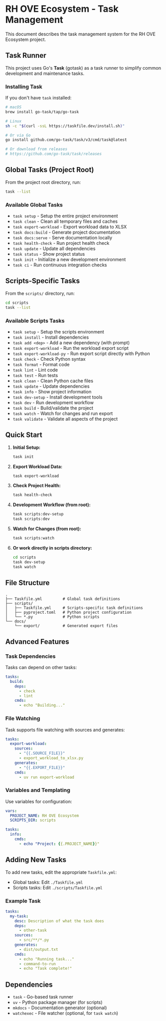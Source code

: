 # RH OVE Ecosystem - Task Management

This document describes the task management system for the RH OVE Ecosystem project.

## Task Runner

This project uses Go's **Task** (gotask) as a task runner to simplify common development and maintenance tasks.

### Installing Task

If you don't have `task` installed:

```bash
# macOS
brew install go-task/tap/go-task

# Linux
sh -c "$(curl -ssL https://taskfile.dev/install.sh)"

# Or via Go
go install github.com/go-task/task/v3/cmd/task@latest

# Or download from releases
# https://github.com/go-task/task/releases
```

## Global Tasks (Project Root)

From the project root directory, run:

```bash
task --list
```

### Available Global Tasks

- `task setup` - Setup the entire project environment
- `task clean` - Clean all temporary files and caches
- `task export-workload` - Export workload data to XLSX
- `task docs:build` - Generate project documentation
- `task docs:serve` - Serve documentation locally
- `task health-check` - Run project health check
- `task update` - Update all dependencies
- `task status` - Show project status
- `task init` - Initialize a new development environment
- `task ci` - Run continuous integration checks

## Scripts-Specific Tasks

From the `scripts/` directory, run:

```bash
cd scripts
task --list
```

### Available Scripts Tasks

- `task setup` - Setup the scripts environment
- `task install` - Install dependencies
- `task add <dep>` - Add a new dependency (with prompt)
- `task export-workload` - Run the workload export script
- `task export-workload-py` - Run export script directly with Python
- `task check` - Check Python syntax
- `task format` - Format code
- `task lint` - Lint code
- `task test` - Run tests
- `task clean` - Clean Python cache files
- `task update` - Update dependencies
- `task info` - Show project information
- `task dev-setup` - Install development tools
- `task dev` - Run development workflow
- `task build` - Build/validate the project
- `task watch` - Watch for changes and run export
- `task validate` - Validate all aspects of the project

## Quick Start

1. **Initial Setup:**
   ```bash
   task init
   ```

2. **Export Workload Data:**
   ```bash
   task export-workload
   ```

3. **Check Project Health:**
   ```bash
   task health-check
   ```

4. **Development Workflow (from root):**
   ```bash
   task scripts:dev-setup
   task scripts:dev
   ```

5. **Watch for Changes (from root):**
   ```bash
   task scripts:watch
   ```

6. **Or work directly in scripts directory:**
   ```bash
   cd scripts
   task dev-setup
   task watch
   ```

## File Structure

```
.
├── Taskfile.yml         # Global task definitions
├── scripts/
│   ├── Taskfile.yml     # Scripts-specific task definitions
│   ├── pyproject.toml   # Python project configuration
│   └── *.py             # Python scripts
└── docs/
    └── export/          # Generated export files
```

## Advanced Features

### Task Dependencies

Tasks can depend on other tasks:

```yaml
tasks:
  build:
    deps:
      - check
      - lint
    cmds:
      - echo "Building..."
```

### File Watching

Task supports file watching with sources and generates:

```yaml
tasks:
  export-workload:
    sources:
      - "{{.SOURCE_FILE}}"
      - export_workload_to_xlsx.py
    generates:
      - "{{.EXPORT_FILE}}"
    cmds:
      - uv run export-workload
```

### Variables and Templating

Use variables for configuration:

```yaml
vars:
  PROJECT_NAME: RH OVE Ecosystem
  SCRIPTS_DIR: scripts

tasks:
  info:
    cmds:
      - echo "Project: {{.PROJECT_NAME}}"
```

## Adding New Tasks

To add new tasks, edit the appropriate `Taskfile.yml`:

- Global tasks: Edit `./Taskfile.yml`
- Scripts tasks: Edit `./scripts/Taskfile.yml`

### Example Task

```yaml
tasks:
  my-task:
    desc: Description of what the task does
    deps:
      - other-task
    sources:
      - src/**/*.py
    generates:
      - dist/output.txt
    cmds:
      - echo "Running task..."
      - command-to-run
      - echo "Task complete!"
```

## Dependencies

- `task` - Go-based task runner
- `uv` - Python package manager (for scripts)
- `mkdocs` - Documentation generator (optional)
- `watchexec` - File watcher (optional, for `task watch`)
